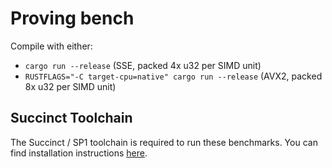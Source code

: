 # Proving bench

Compile with either:
- `cargo run --release` (SSE, packed 4x u32 per SIMD unit)
- `RUSTFLAGS="-C target-cpu=native" cargo run --release` (AVX2, packed 8x u32 per SIMD unit)

## Succinct Toolchain

The Succinct / SP1 toolchain is required to run these benchmarks. You can find installation instructions [here](https://docs.succinct.xyz/getting-started/install.html).
